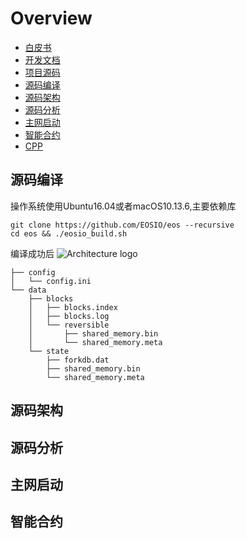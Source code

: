 # Overview
 
 * [白皮书](https://github.com/EOSIO/Documentation)
 * [开发文档](https://developers.eos.io/)
 * [项目源码](https://github.com/EOSIO/eos)
 * [源码编译](#src-con)
 * [源码架构](#src-con)
 * [源码分析](#analyse)
 * [主网启动](#boot)
 * [智能合约](#contract)
 * [CPP](cpp.md)

## <a name="src-con">源码编译</a>
操作系统使用Ubuntu16.04或者macOS10.13.6,主要依赖库

```
git clone https://github.com/EOSIO/eos --recursive
cd eos && ./eosio_build.sh
```
编译成功后
![Architecture logo](https://files.readme.io/8f31cfd-Basic-EOSIO-System-Architecture.png)

```
├── config
│   └── config.ini
└── data
    ├── blocks
    │   ├── blocks.index
    │   ├── blocks.log
    │   └── reversible
    │       ├── shared_memory.bin
    │       └── shared_memory.meta
    └── state
        ├── forkdb.dat
        ├── shared_memory.bin
        └── shared_memory.meta
```      

## <a name="src-con">源码架构</a>

## <a name="analyse">源码分析</a>

## <a name="boot">主网启动</a>

## <a name="contract">智能合约</a>




